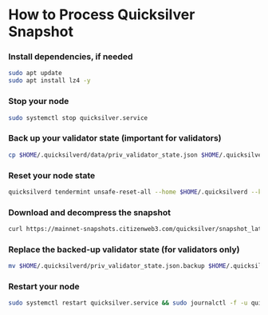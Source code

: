 # How to Process Quicksilver Snapshot

### Install dependencies, if needed
```bash
sudo apt update
sudo apt install lz4 -y
```

### Stop your node
```bash
sudo systemctl stop quicksilver.service
```

### Back up your validator state (important for validators)
```bash
cp $HOME/.quicksilverd/data/priv_validator_state.json $HOME/.quicksilverd/priv_validator_state.json.backup
```

### Reset your node state
```bash
quicksilverd tendermint unsafe-reset-all --home $HOME/.quicksilverd --keep-addr-book
```

### Download and decompress the snapshot
```bash
curl https://mainnet-snapshots.citizenweb3.com/quicksilver/snapshot_latest.tar.lz4 | lz4 -dc - | tar -xf - -C $HOME/.quicksilverd
```

### Replace the backed-up validator state (for validators only)
```bash
mv $HOME/.quicksilverd/priv_validator_state.json.backup $HOME/.quicksilverd/data/priv_validator_state.json
```

### Restart your node
```bash
sudo systemctl restart quicksilver.service && sudo journalctl -f -u quicksilver.service
```